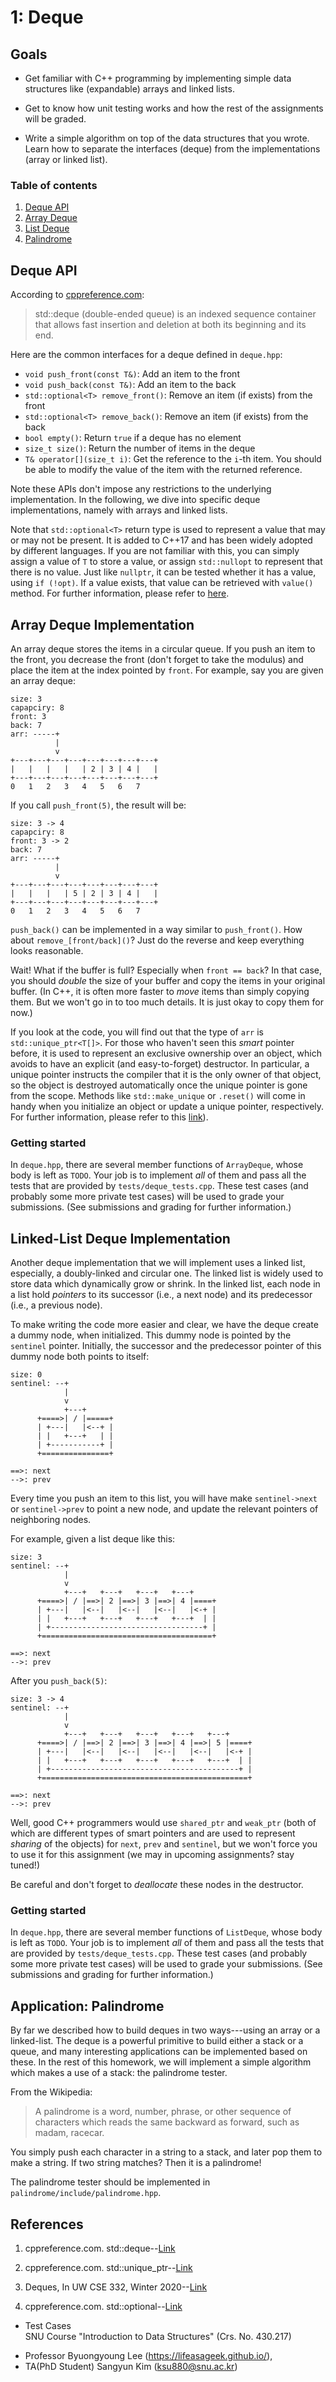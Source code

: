 # 1: Deque

## Goals

* Get familiar with C++ programming by implementing simple data structures
  like (expandable) arrays and linked lists.
 
* Get to know how unit testing works and how the rest of the assignments
  will be graded.

* Write a simple algorithm on top of the data structures that you wrote.
  Learn how to separate the interfaces (deque) from the implementations
  (array or linked list).

### Table of contents

1. [Deque API](#Deque-API)
2. [Array Deque](#Array-Deque)
3. [List Deque](#List-Deque)
4. [Palindrome](#Palindrome)

## Deque API

According to [cppreference.com](https://en.cppreference.com/w/cpp/container/deque):
> std::deque (double-ended queue) is an indexed sequence container that allows
> fast insertion and deletion at both its beginning and its end.

Here are the common interfaces for a deque defined in `deque.hpp`:
* `void push_front(const T&)`: Add an item to the front
* `void push_back(const T&)`: Add an item to the back
* `std::optional<T> remove_front()`: Remove an item (if exists) from the front
* `std::optional<T> remove_back()`: Remove an item (if exists) from the back
* `bool empty()`: Return `true` if a deque has no element
* `size_t size()`: Return the number of items in the deque
* `T& operator[](size_t i)`: Get the reference to the `i`-th item. You should be
                             able to modify the value of the item with the
                             returned reference.

Note these APIs don't impose any restrictions to the underlying implementation.
In the following, we dive into specific deque implementations, namely with
arrays and linked lists.

Note that `std::optional<T>` return type is used to represent a value
that may or may not be present. It is added to C++17 and has been
widely adopted by different languages.
If you are not familiar with this, you can simply assign 
a value of `T` to store a value, or assign `std::nullopt` to represent that
there is no value. Just like `nullptr`, it can be tested whether it has a value,
using `if (!opt)`. If a value exists, that value can be retrieved with `value()`
method. For further information, please refer to [here](https://en.cppreference.com/w/cpp/utility/optional).

## Array Deque Implementation

An array deque stores the items in a circular queue. If you push an item to
the front, you decrease the front (don't forget to take the modulus) and place
the item at the index pointed by `front`. For example, say you are given an
array deque:

```
size: 3
capapciry: 8
front: 3 
back: 7
arr: -----+
          |
          v 
+---+---+---+---+---+---+---+---+
|   |   |   |   | 2 | 3 | 4 |   |
+---+---+---+---+---+---+---+---+
0   1   2   3   4   5   6   7
```

If you call `push_front(5)`, the result will be:


```
size: 3 -> 4
capapciry: 8
front: 3 -> 2
back: 7
arr: -----+
          |
          v 
+---+---+---+---+---+---+---+---+
|   |   |   | 5 | 2 | 3 | 4 |   |
+---+---+---+---+---+---+---+---+
0   1   2   3   4   5   6   7
```

`push_back()` can be implemented in a way similar to `push_front()`. How about
`remove_[front/back]()`? Just do the reverse and keep everything looks reasonable.

Wait! What if the buffer is full? Especially when `front == back`? In
that case, you should _double_ the size of your buffer and copy the items
in your original buffer. (In C++, it is often more faster to _move_ items
than simply copying them. But we won't go in to too much details. It is just
okay to copy them for now.)

If you look at the code, you will find out that the type of `arr` is
`std::unique_ptr<T[]>`. For those who haven't seen this _smart_
pointer before, it is used to represent an exclusive ownership over an
object, which avoids to have an explicit (and easy-to-forget)
destructor. In particular, a unique pointer instructs the compiler
that it is the only owner of that object, so the object is destroyed
automatically once the unique pointer is gone from the scope. Methods
like `std::make_unique` or `.reset()` will come in handy when you
initialize an object or update a unique pointer, respectively. For
further information, please refer to this
[link](https://en.cppreference.com/w/cpp/memory/unique_ptr)).

### Getting started

In `deque.hpp`, there are several member functions of `ArrayDeque`, whose body
is left as `TODO`. Your job is to implement _all_ of them and pass all the tests
that are provided by `tests/deque_tests.cpp`. These test cases (and probably
some more private test cases) will be used to grade your submissions. (See
submissions and grading for further information.)

## Linked-List Deque Implementation

Another deque implementation that we will implement uses a linked
list, especially, a doubly-linked and circular one. The linked list is
widely used to store data which dynamically grow or shrink. In the
linked list, each node in a list hold _pointers_ to its successor
(i.e., a next node) and its predecessor (i.e., a previous node).


To make writing the code more easier and clear, we have the deque create a
dummy node, when initialized. This dummy node is pointed by the `sentinel`
pointer. Initially, the successor and the predecessor pointer of this dummy node
both points to itself:

```
size: 0
sentinel: --+
            |
            v
            +---+
      +====>| / |=====+
      | +---|   |<--+ |
      | |   +---+   | |
      | +-----------+ |
      +===============+

==>: next
-->: prev
```
 
Every time you push an item to this list, you will have make `sentinel->next`
or `sentinel->prev`  to point a new node, and update the relevant pointers of
neighboring nodes.

For example, given a list deque like this:

```
size: 3
sentinel: --+
            |
            v
            +---+   +---+   +---+   +---+
      +====>| / |==>| 2 |==>| 3 |==>| 4 |====+
      | +---|   |<--|   |<--|   |<--|   |<-+ |
      | |   +---+   +---+   +---+   +---+  | |
      | +----------------------------------+ |
      +======================================+

==>: next
-->: prev
```

After you `push_back(5)`:

```
size: 3 -> 4
sentinel: --+
            |
            v
            +---+   +---+   +---+   +---+   +---+
      +====>| / |==>| 2 |==>| 3 |==>| 4 |==>| 5 |====+
      | +---|   |<--|   |<--|   |<--|   |<--|   |<-+ |
      | |   +---+   +---+   +---+   +---+   +---+  | |
      | +------------------------------------------+ |
      +==============================================+

==>: next
-->: prev
```

Well, good C++ programmers would use `shared_ptr` and `weak_ptr` (both
of which are different types of smart pointers and are used to
represent _sharing_ of the objects) for `next`, `prev` and `sentinel`,
but we won't force you to use it for this assignment (we may in
upcoming assignments? stay tuned!)

Be careful and don't forget to _deallocate_ these nodes in the destructor.

### Getting started

In `deque.hpp`, there are several member functions of `ListDeque`, whose body
is left as `TODO`. Your job is to implement _all_ of them and pass all the tests
that are provided by `tests/deque_tests.cpp`. These test cases (and probably
some more private test cases) will be used to grade your submissions. (See
submissions and grading for further information.)

## Application: Palindrome

By far we described how to build deques in two ways---using an array
or a linked-list. The deque is a powerful primitive to build either a
stack or a queue, and many interesting applications can be implemented
based on these.  In the rest of this homework, we will implement a
simple algorithm which makes a use of a stack: the palindrome tester.

From the Wikipedia:

> A palindrome is a word, number, phrase, or other sequence of characters which
> reads the same backward as forward, such as madam, racecar.

You simply push each character in a string to a stack, and later pop them to
make a string. If two string matches? Then it is a palindrome!

The palindrome tester should be implemented in `palindrome/include/palindrome.hpp`.


## References

1. cppreference.com. std::deque--[Link](https://en.cppreference.com/w/cpp/container/deque)

2. cppreference.com. std::unique_ptr--[Link](https://en.cppreference.com/w/cpp/memory/unique_ptr)

3. Deques, In UW CSE 332, Winter 2020--[Link](https://courses.cs.washington.edu/courses/cse332/20wi/homework/deque/)

4. cppreference.com. std::optional--[Link](https://en.cppreference.com/w/cpp/utility/optional)

* Test Cases  
SNU Course "Introduction to Data Structures" (Crs. No. 430.217)  
 - Professor Byuongyoung Lee (https://lifeasageek.github.io/),  
 - TA(PhD Student) Sangyun Kim (ksu880@snu.ac.kr)
